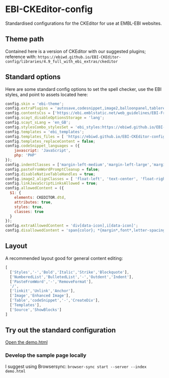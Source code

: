 # EBI-CKEditor-config
Standardised configurations for the CKEditor for use at EMBL-EBI websites.

## Theme path
Contained here is a version of CKEditor with our suggested plugins; reference with:
`https://ebiwd.github.io/EBI-CKEditor-config/libraries/4.9_full_with_ebi_extras/ckeditor`

## Standard options
Here are some standard config options to set the spell checker, use the EBI styles, and point to assets located here:

```js
config.skin = 'ebi-theme';
config.extraPlugins = 'autosave,codesnippet,image2,balloonpanel,tableresize,openlink,quicktable,templates,pastefromword,liststyle';
config.contentsCss = ['https://ebi.emblstatic.net/web_guidelines/EBI-Framework/v1.3/css/ebi-global.css', 'https://ebi.emblstatic.net/web_guidelines/EBI-Framework/v1.3/css/ebi-global-drupal.css', 'https://ebi.emblstatic.net/web_guidelines/EBI-Icon-fonts/v1.2/fonts.css'];
config.scayt_disableOptionsStorage = 'lang';
config.scayt_sLang = 'en_GB';
config.stylesCombo_stylesSet = 'ebi_styles:https://ebiwd.github.io/EBI-CKEditor-config/styles.js';
config.templates = 'ebi_templates';
config.templates_files = [ 'https://ebiwd.github.io/EBI-CKEditor-config/templates/ebi_templates.js' ];
config.templates_replaceContent = false;
config.codeSnippet_languages = ({
    javascript: 'JavaScript',
    php: 'PHP'
});
config.indentClasses = ['margin-left-medium','margin-left-large','margin-left-xlarge'];
config.pasteFromWordPromptCleanup = false;
config.disableNativeTableHandles = true;
config.image2_alignClasses = [ 'float-left', 'text-center', 'float-right' ];
config.linkJavaScriptLinksAllowed = true;
config.allowedContent = ({
  $1: {
    elements: CKEDITOR.dtd,
    attributes: true,
    styles: true,
    classes: true
  }
});
config.extraAllowedContent = 'div[data-icon],i[data-icon]';
config.disallowedContent = 'span{color}; *{margin*,font*,letter-spacing}; a{text-decoration,color}; sup; u';
```

## Layout
A recommended layout good for general content editing:

```js
[
  ['Styles','-','Bold','Italic','Strike','Blockquote'],
  ['NumberedList','BulletedList','-','Outdent','Indent'],
  ['PasteFromWord','-','RemoveFormat'],
  '/',
  ['linkit','Unlink','Anchor'],
  ['Image','Enhanced Image'],
  ['Table','codeSnippet','-','CreateDiv'],
  ['Templates'],
  ['Source','ShowBlocks']
]
```

## Try out the standard configuration

[Open the demo.html](https://ebiwd.github.io/EBI-CKEditor-config/demo.html)

### Develop the sample page locally

I suggest using Browsersync: `browser-sync start --server --index demo.html`

